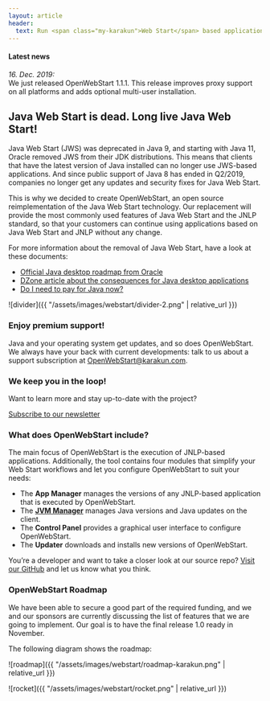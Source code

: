 ```yaml
---
layout: article
header:
  text: Run <span class="my-karakun">Web Start</span> based application after the release of <span class="my-karakun">Java 11</span>
---
```


<div class="latest-news">
<h4>Latest news</h4>
<em>16. Dec. 2019:</em><br/>
We just released OpenWebStart 1.1.1.
This release improves proxy support on all platforms and adds optional multi-user installation.
</div>

## Java Web Start is dead. Long live Java Web Start!
Java Web Start (JWS) was deprecated in Java 9, and starting with Java 11, Oracle removed JWS from their JDK distributions.
This means that clients that have the latest version of Java installed can no longer use JWS-based applications.
And since public support of Java 8 has ended in Q2/2019, companies no longer get any updates and security fixes for Java Web Start.

This is why we decided to create <span class="text-highlight">Open<span>WebStart</span></span>, an open source reimplementation of the Java Web Start technology.
Our replacement will provide the most commonly used features of Java Web Start and the JNLP standard, 
so that your customers can continue using applications based on Java Web Start and JNLP without any change.

For more information about the removal of Java Web Start, have a look at these documents:

* [Official Java desktop roadmap from Oracle](https://www.oracle.com/technetwork/java/javase/javaclientroadmapupdate2018mar-4414431.pdf)
* [DZone article about the consequences for Java desktop applications](https://dzone.com/articles/what-the-future-java-releases-will-mean-for-legacy)
* [Do I need to pay for Java now?](https://dev.karakun.com/java/2018/06/25/java-releases.html)

![divider]({{ "/assets/images/webstart/divider-2.png" | relative_url }})

### Enjoy premium support!
Java and your operating system get updates, and so does <span class="text-highlight">Open<span>WebStart</span></span>.
We always have your back with current developments: talk to us about a support subscription at [OpenWebStart@karakun.com](mailto:openwebstart@karakun.com).

### We keep you in the loop!
Want to learn more and stay up-to-date with the project?

<a class="button is-medium full-width-button is-primary" href="/subscribe/">Subscribe to our newsletter</a>

### What does OpenWebStart include?
The main focus of <span class="text-highlight">Open<span>WebStart</span></span> is the execution of JNLP-based applications.
Additionally, the tool contains four modules that simplify your Web Start workflows
and let you configure <span class="text-highlight">Open<span>WebStart</span></span> to suit your needs:

- The **App Manager** manages the versions of any JNLP-based application that is executed by <span class="text-highlight">Open<span>WebStart</span></span>.
- The [**JVM Manager**](/jvm-manager) manages Java versions and Java updates on the client.
- The **Control Panel** provides a graphical user interface to configure <span class="text-highlight">Open<span>WebStart</span></span>.
- The **Updater** downloads and installs new versions of <span class="text-highlight">Open<span>WebStart</span></span>.

You’re a developer and want to take a closer look at our source repo? [Visit our GitHub](https://github.com/karakun/openwebstart) and let us know what you think.
 
### OpenWebStart Roadmap
We have been able to secure a good part of the required funding, and 
we and our sponsors are currently discussing the list of features that we are going to implement.
Our goal is to have the final release 1.0 ready in November.

The following diagram shows the roadmap:

![roadmap]({{ "/assets/images/webstart/roadmap-karakun.png" | relative_url }})

![rocket]({{ "/assets/images/webstart/rocket.png" | relative_url }})
